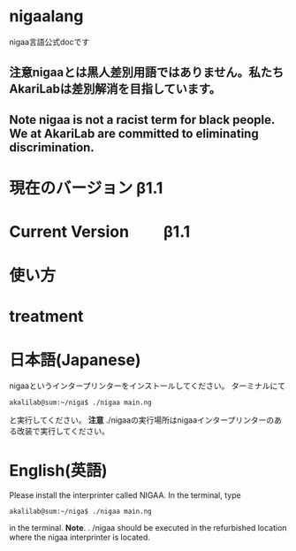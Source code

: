 # nigaalang
nigaa言語公式docです
## 注意nigaaとは黒人差別用語ではありません。私たちAkariLabは差別解消を目指しています。
## Note nigaa is not a racist term for black people. We at AkariLab are committed to eliminating discrimination.
# 現在のバージョン     β1.1
# Current Version　　 β1.1
# 使い方
# treatment

# 日本語(Japanese)
nigaaというインタープリンターをインストールしてください。
ターミナルにて
```
akalilab@sum:~/niga$ ./nigaa main.ng
```
と実行してください。
**注意**
./nigaaの実行場所はnigaaインタープリンターのある改装で実行してください。
# English(英語)
Please install the interprinter called NIGAA.
In the terminal, type
````
akalilab@sum:~/niga$ ./nigaa main.ng
 ````
in the terminal.
**Note**.
. /nigaa should be executed in the refurbished location where the nigaa interprinter is located.
